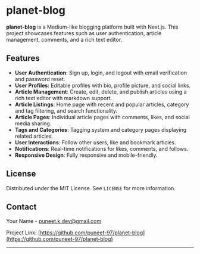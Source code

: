 # planet-blog

**planet-blog** is a Medium-like blogging platform built with Next.js. This project showcases features such as user authentication, article management, comments, and a rich text editor.

## Features

- **User Authentication**: Sign up, login, and logout with email verification and password reset.
- **User Profiles**: Editable profiles with bio, profile picture, and social links.
- **Article Management**: Create, edit, delete, and publish articles using a rich text editor with markdown support.
- **Article Listings**: Home page with recent and popular articles, category and tag filtering, and search functionality.
- **Article Pages**: Individual article pages with comments, likes, and social media sharing.
- **Tags and Categories**: Tagging system and category pages displaying related articles.
- **User Interactions**: Follow other users, like and bookmark articles.
- **Notifications**: Real-time notifications for likes, comments, and follows.
- **Responsive Design**: Fully responsive and mobile-friendly.

## License

Distributed under the MIT License. See `LICENSE` for more information.

## Contact

Your Name - [puneet.k.dev@gmail.com](mailto:puneet.k.dev@gmail.com)

Project Link: [https://github.com/puneet-97/planet-blog](https://github.com/puneet-97/planet-blog)

---
